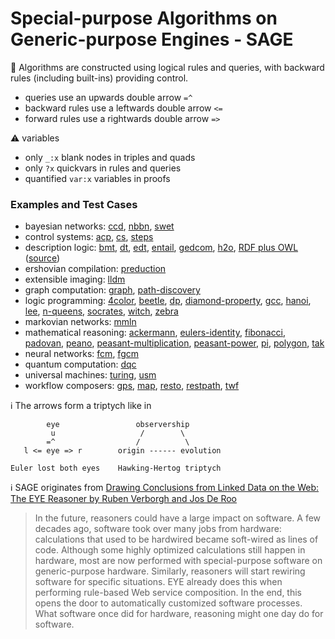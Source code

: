 # Special-purpose Algorithms on Generic-purpose Engines - SAGE

:abacus: Algorithms are constructed using logical rules and queries, with backward rules (including built-ins) providing control.

- queries use an upwards double arrow `=^`
- backward rules use a leftwards double arrow `<=`
- forward rules use a rightwards double arrow `=>`

:warning: variables

- only `_:x` blank nodes in triples and quads
- only `?x` quickvars in rules and queries
- quantified `var:x` variables in proofs

### Examples and Test Cases

*   bayesian networks: [ccd](https://github.com/eyereasoner/eye/tree/master/reasoning/ccd), [nbbn](https://github.com/eyereasoner/eye/tree/master/reasoning/nbbn), [swet](https://github.com/eyereasoner/eye/tree/master/reasoning/swet)
*   control systems: [acp](https://github.com/eyereasoner/eye/tree/master/reasoning/acp), [cs](https://github.com/eyereasoner/eye/tree/master/reasoning/cs), [steps](https://github.com/eyereasoner/eye/tree/master/reasoning/steps)
*   description logic: [bmt](https://github.com/eyereasoner/eye/tree/master/reasoning/bmt), [dt](https://github.com/eyereasoner/eye/tree/master/reasoning/dt), [edt](https://github.com/eyereasoner/eye/tree/master/reasoning/edt), [entail](https://github.com/eyereasoner/eye/tree/master/reasoning/entail), [gedcom](https://github.com/eyereasoner/eye/tree/master/reasoning/gedcom), [h2o](https://github.com/eyereasoner/eye/tree/master/reasoning/h2o), [RDF plus OWL](reasoning/rpo/) ([source](https://github.com/eyereasoner/eye/tree/master/reasoning/rpo))
*   ershovian compilation: [preduction](https://github.com/eyereasoner/eye/tree/master/reasoning/preduction)
*   extensible imaging: [lldm](https://github.com/eyereasoner/eye/tree/master/reasoning/lldm)
*   graph computation: [graph](https://github.com/eyereasoner/eye/tree/master/reasoning/graph), [path-discovery](https://github.com/eyereasoner/eye/tree/master/reasoning/path-discovery)
*   logic programming: [4color](https://github.com/eyereasoner/eye/tree/master/reasoning/4color), [beetle](https://github.com/eyereasoner/eye/tree/master/reasoning/beetle), [dp](https://github.com/eyereasoner/eye/tree/master/reasoning/dp), [diamond-property](https://github.com/eyereasoner/eye/tree/master/reasoning/diamond-property), [gcc](https://github.com/eyereasoner/eye/tree/master/reasoning/gcc), [hanoi](https://github.com/eyereasoner/eye/tree/master/reasoning/hanoi), [lee](https://github.com/eyereasoner/eye/tree/master/reasoning/lee), [n-queens](https://github.com/eyereasoner/eye/tree/master/reasoning/n-queens), [socrates](https://github.com/eyereasoner/eye/tree/master/reasoning/socrates), [witch](https://github.com/eyereasoner/eye/tree/master/reasoning/witch), [zebra](https://github.com/eyereasoner/eye/tree/master/reasoning/zebra)
*   markovian networks: [mmln](https://github.com/eyereasoner/eye/tree/master/reasoning/mmln)
*   mathematical reasoning: [ackermann](https://github.com/eyereasoner/eye/tree/master/reasoning/ackermann), [eulers-identity](https://github.com/eyereasoner/eye/tree/master/reasoning/eulers-identity), [fibonacci](https://github.com/eyereasoner/eye/tree/master/reasoning/fibonacci), [padovan](https://github.com/eyereasoner/eye/tree/master/reasoning/padovan), [peano](https://github.com/eyereasoner/eye/tree/master/reasoning/peano), [peasant-multiplication](https://github.com/eyereasoner/eye/tree/master/reasoning/peasant-multiplication), [peasant-power](https://github.com/eyereasoner/eye/tree/master/reasoning/peasant-power), [pi](https://github.com/eyereasoner/eye/tree/master/reasoning/pi), [polygon](https://github.com/eyereasoner/eye/tree/master/reasoning/polygon), [tak](https://github.com/eyereasoner/eye/tree/master/reasoning/tak)
*   neural networks: [fcm](https://github.com/eyereasoner/eye/tree/master/reasoning/fcm), [fgcm](https://github.com/eyereasoner/eye/tree/master/reasoning/fgcm)
*   quantum computation: [dqc](https://github.com/eyereasoner/eye/tree/master/reasoning/dqc)
*   universal machines: [turing](https://github.com/eyereasoner/eye/tree/master/reasoning/turing), [usm](https://github.com/eyereasoner/eye/tree/master/reasoning/usm)
*   workflow composers: [gps](https://github.com/eyereasoner/eye/tree/master/reasoning/gps), [map](https://github.com/eyereasoner/eye/tree/master/reasoning/map), [resto](https://github.com/eyereasoner/eye/tree/master/reasoning/resto), [restpath](https://github.com/eyereasoner/eye/tree/master/reasoning/restpath), [twf](https://github.com/eyereasoner/eye/tree/master/reasoning/twf)

:information_source: The arrows form a triptych like in
```
        eye                 observership
         u                   /        \
        =^                  /          \
   l <= eye => r        origin ------ evolution

Euler lost both eyes    Hawking-Hertog triptych
```

:information_source: SAGE originates from [Drawing Conclusions from Linked Data on the Web: The EYE Reasoner by Ruben Verborgh and Jos De Roo](https://josd.github.io/Papers/EYE.pdf)
> In the future, reasoners could have a large impact on software. A few decades ago, software took over many jobs from hardware: calculations that used to be hardwired became soft-wired as lines of code. Although some highly optimized calculations still happen in hardware, most are now performed with special-purpose software on generic-purpose hardware. Similarly, reasoners will start rewiring software for specific situations. EYE already does this when performing rule-based Web service composition. In the end, this opens the door to automatically customized software processes. What software once did for hardware, reasoning might one day do for software.
